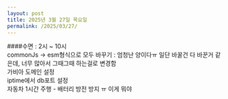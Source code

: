 ```yaml
---
layout: post
title: 2025년 3월 27일 목요일
permalink: /2025/03/27/
---
```

####수면 : 2시 ~ 10시<br/>
commonJs → esm형식으로 모두 바꾸기 : 엄청난 양이다ㅠ 일단 바꿀건 다 바꾼거 같은데, 너무 많아서 그때그때 하는걸로 변경함<br/>
가비아 도메인 설정<br/>
iptime에서 db포트 설정<br/>
자동차 1시간 주행 - 배터리 방전 방지 ㅠ 이게 뭐야